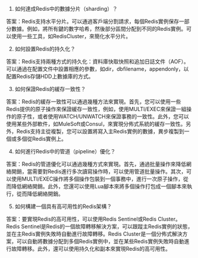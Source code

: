 

1. 如何達成Redis中的數據分片（sharding）？

答案：Redis支持水平分片。可以通過客戶端分割請求，每個Redis實例保存一部分數據。例如，將所有鍵的數字哈希，然後部分區間分配到不同的Redis實例。可以使用一些工具，如RedisCluster，來簡化水平分片。


2. 如何設置Redis的持久化？

答案：Redis支持兩種方式的持久化：資料庫快取快照和追加日誌文件（AOF）。可以通過在配置文件中設置相應的參數，如dir，dbfilename，appendonly，以配置Redis存儲HDD上數據庫的方式。


3. 如何保證Redis的緩存一致性？

答案：Redis的緩存一致性可以通過幾種方法來實現。首先，您可以使用一些Redis提供的原子操作來保證緩存一致性，例如，使用MULTI/EXEC來保證一組操作的原子性，或者使用WATCH/UNWATCH來保證事務的一致性。此外，您可以使用某些外部軟件，如MuleSoft或Consul，來實現分佈式系統的緩存一致性。另外，Redis支持主從複製，您可以設置將寫入主Redis實例的數據，異步複製到一個或多個從Redis實例上。


4. 如何進行Redis中的管道（pipeline）優化？

答案：Redis的管道優化可以通過幾種方式來實現。首先，通過批量操作來降低網絡開銷，當需要對Redis進行多次讀寫操作時，可以使用管道批量操作。其次，可以使用MULTI/EXEC操作將多個操作包裝到一個事務中，進行一次原子操作，從而降低網絡開銷。此外，您還可以使用Lua腳本來將多個操作打包成一個腳本來執行，從而降低網絡開銷。


5. 如何構建一個具有高可用性的Redis架構？

答案：要實現Redis的高可用性，可以使用Redis Sentinel或Redis Cluster。Redis Sentinel是Redis的一個故障轉移解決方案，可以跟蹤主Redis實例的狀態，並在主Redis實例失敗時自動進行故障轉移。Redis Cluster是一個分佈式解決方案，可以自動將數據分配到多個Redis實例中，並在某些Redis實例失敗時自動進行故障轉移。此外，還可以使用持久化和副本來實現Redis的高可用性。